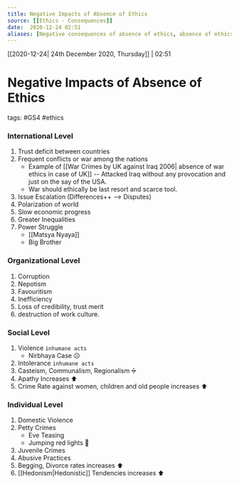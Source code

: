 ```yaml
---
title: Negative Impacts of Absence of Ethics
source: [[Ethics - Consequences]]
date:  2020-12-24 02:51
aliases: [Negative consequences of absence of ethics, absence of ethics]
---
```

[[2020-12-24| 24th December 2020, Thursday]] |  02:51

# Negative Impacts of Absence of Ethics
tags: #GS4 #ethics 

### International Level
1. Trust deficit between countries
2. Frequent conflicts or war among the nations
	- Example of [[War Crimes by UK against Iraq 2006| absence of war ethics in case of UK]] -- Attacked Iraq without any provocation and just on the say of the USA.
	- War should ethically be last resort and scarce tool.
3. Issue Escalation (Differences++  --> Disputes)
4. Polarization of world
5. Slow economic progress
6. Greater Inequalities
7. Power Struggle
	- [[Matsya Nyaya]]
	- Big Brother

### Organizational Level
1. Corruption
2. Nepotism
3. Favouritism
4. Inefficiency
5. Loss of credibility, trust merit
6. destruction of work culture.

### Social Level
1. Violence `inhumane acts`
	- Nirbhaya Case ☹
2. Intolerance `inhumane acts` 
3. Casteism, Communalism, Regionalism ➗
4. Apathy Increases ⬆️
5. Crime Rate against women, children and old people increases ⬆️

### Individual Level
1. Domestic Violence 
2. Petty Crimes
	- Eve Teasing
	- Jumping red lights 🚥
3. Juvenile Crimes
4. Abusive Practices
5. Begging, Divorce rates increases ⬆️
6. [[Hedonism|Hedonistic]] Tendencies increases ⬆️

